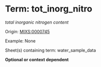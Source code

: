 # Term: tot_inorg_nitro

*total inorganic nitrogen content*

Origin: [MIXS:0000745](https://w3id.org/mixs/0000745)

Example: None

Sheet(s) containing term: water_sample_data

**Optional or context dependent**
